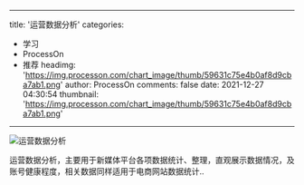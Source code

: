 
---
title: '运营数据分析'
categories: 
 - 学习
 - ProcessOn
 - 推荐
headimg: 'https://img.processon.com/chart_image/thumb/59631c75e4b0af8d9cba7ab1.png'
author: ProcessOn
comments: false
date: 2021-12-27 04:30:54
thumbnail: 'https://img.processon.com/chart_image/thumb/59631c75e4b0af8d9cba7ab1.png'
---

<div>   
<img class="thumb" alt="运营数据分析" src="https://img.processon.com/chart_image/thumb/59631c75e4b0af8d9cba7ab1.png" referrerpolicy="no-referrer">
<p>运营数据分析，主要用于新媒体平台各项数据统计、整理，直观展示数据情况，及账号健康程度，相关数据同样适用于电商网站数据统计..</p>  
</div>
            